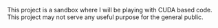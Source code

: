This project is a sandbox where I will be playing with CUDA based code. This project may not serve any useful purpose for the general public.